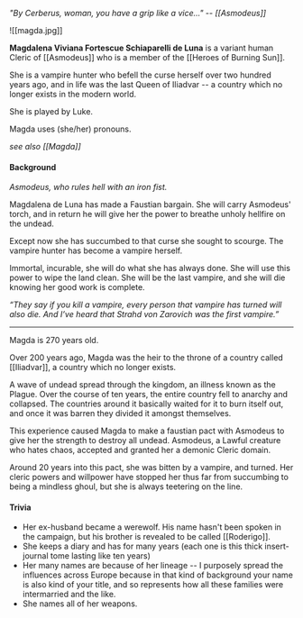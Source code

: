 *"By Cerberus, woman, you have a grip like a vice..." -- [[Asmodeus]]*

![[magda.jpg]]

**Magdalena Viviana Fortescue Schiaparelli de Luna** is a variant human Cleric of [[Asmodeus]] who is a member of the [[Heroes of Burning Sun]].

She is a vampire hunter who befell the curse herself over two hundred years ago, and in life was the last Queen of Iliadvar -- a country which no longer exists in the modern world.

She is played by Luke.

Magda uses (she/her) pronouns.

*see also [[Magda]]*

#### Background

_Asmodeus, who rules hell with an iron fist._ 

Magdalena de Luna has made a Faustian bargain. She will carry Asmodeus' torch, and in return he will give her the power to breathe unholy hellfire on the undead.

Except now she has succumbed to that curse she sought to scourge. The vampire hunter has become a vampire herself.

Immortal, incurable, she will do what she has always done. She will use this power to wipe the land clean. She will be the last vampire, and she will die knowing her good work is complete.

_“They say if you kill a vampire, every person that vampire has turned will also die. And I’ve heard that Strahd von Zarovich was the first vampire.”_

____

Magda is 270 years old.

Over 200 years ago, Magda was the heir to the throne of a country called [[Iliadvar]], a country which no longer exists.

A wave of undead spread through the kingdom, an illness known as the Plague. Over the course of ten years, the entire country fell to anarchy and collapsed. The countries around it basically waited for it to burn itself out, and once it was barren they divided it amongst themselves.

This experience caused Magda to make a faustian pact with Asmodeus to give her the strength to destroy all undead. Asmodeus, a Lawful creature who hates chaos, accepted and granted her a demonic Cleric domain.

Around 20 years into this pact, she was bitten by a vampire, and turned. Her cleric powers and willpower have stopped her thus far from succumbing to being a mindless ghoul, but she is always teetering on the line.

#### Trivia

-   Her ex-husband became a werewolf. His name hasn't been spoken in the campaign, but his brother is revealed to be called [[Roderigo]].
-   She keeps a diary and has for many years (each one is this thick insert-journal tome lasting like ten years)
-   Her many names are because of her lineage -- I purposely spread the influences across Europe because in that kind of background your name is also kind of your title, and so represents how all these families were intermarried and the like.
-   She names all of her weapons.